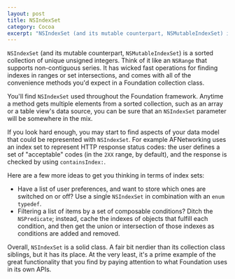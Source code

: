```yaml
---
layout: post
title: NSIndexSet
category: Cocoa
excerpt: "NSIndexSet (and its mutable counterpart, NSMutableIndexSet) is a sorted collection of unique unsigned integers. Think of it like an NSRange that supports non-contiguous series. It has wicked fast operations for finding indexes in ranges or set intersections, and comes with all of the convenience methods you'd expect in a Foundation collection class."
---
```


`NSIndexSet` (and its mutable counterpart, `NSMutableIndexSet`) is a sorted collection of unique unsigned integers. Think of it like an `NSRange` that supports non-contiguous series. It has wicked fast operations for finding indexes in ranges or set intersections, and comes with all of the convenience methods you'd expect in a Foundation collection class.

You'll find `NSIndexSet` used throughout the Foundation framework. Anytime a method gets multiple elements from a sorted collection, such as an array or a table view's data source, you can be sure that an `NSIndexSet` parameter will be somewhere in the mix.

If you look hard enough, you may start to find aspects of your data model that could be represented with `NSIndexSet`. For example AFNetworking uses an index set to represent HTTP response status codes: the user defines a set of "acceptable" codes (in the `2XX` range, by default), and the response is checked by using `containsIndex:`.

Here are a few more ideas to get you thinking in terms of index sets:

- Have a list of user preferences, and want to store which ones are switched on or off? Use a single `NSIndexSet` in combination with an `enum` `typedef`.
- Filtering a list of items by a set of composable conditions? Ditch the `NSPredicate`; instead, cache the indexes of objects that fulfill each condition, and then get the union or intersection of those indexes as conditions are added and removed.

Overall, `NSIndexSet` is a solid class. A fair bit nerdier than its collection class siblings, but it has its place. At the very least, it's a prime example of the great functionality that you find by paying attention to what Foundation uses in its own APIs.
